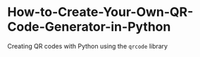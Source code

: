 # How-to-Create-Your-Own-QR-Code-Generator-in-Python



Creating QR codes with Python using the `qrcode` library
